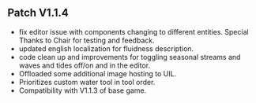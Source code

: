 ﻿## Patch V1.1.4
* fix editor issue with components changing to different entities. Special Thanks to Chair for testing and feedback.
* updated english localization for fluidness description.
* code clean up and improvements for toggling seasonal streams and waves and tides off/on and in the editor.
* Offloaded some additional image hosting to UIL.
* Prioritizes custom water tool in tool order.
* Compatibility with V1.1.3 of base game.